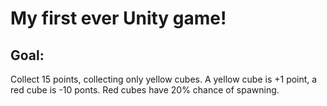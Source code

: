 # My first ever Unity game!

## Goal:
Collect 15 points, collecting only yellow cubes. A yellow cube is +1 point, a red cube is -10 ponts. 
Red cubes have 20% chance of spawning.
